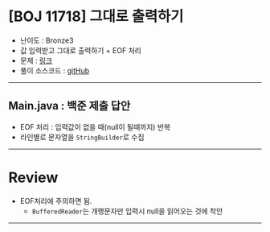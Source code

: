 # \[BOJ 11718] 그대로 출력하기

- 난이도 : Bronze3
- 값 입력받고 그대로 출력하기 + EOF 처리
- 문제 : <a href="https://www.acmicpc.net/problem/11718" target="_blank">링크</a>
- 풀이 소스코드 :  <a href="src/Main.java" target="_blank">gitHub</a>

---  

## Main.java : 백준 제출 답안
- EOF 처리 : 입력값이 없을 때(null이 될때까지) 반복
- 라인별로 문자열을 `StringBuilder`로 수집

---

# Review
- EOF처리에 주의하면 됨.
  - `BufferedReader`는 개행문자만 입력시 null을 읽어오는 것에 착안

---
